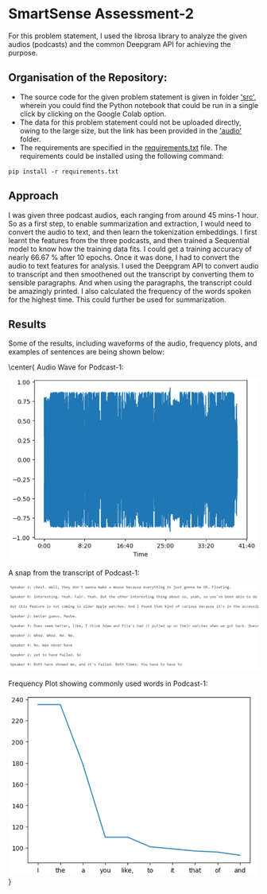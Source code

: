 # SmartSense Assessment-2

For this problem statement, I used the librosa library to analyze the given audios (podcasts) and the common Deepgram API for achieving the purpose. 

## Organisation of the Repository:

- The source code for the given problem statement is given in folder ['src\'](./src), wherein you could find the Python notebook that could be run in a single click by clicking on the Google Colab option.
- The data for this problem statement could not be uploaded directly, owing to the large size, but the link has been provided in the ['audio\'](./audio) folder.
- The requirements are specified in the [requirements.txt](requirements.txt) file.
The requirements could be installed using the following command:
```
pip install -r requirements.txt
```

## Approach

I was given three podcast audios, each ranging from around 45 mins-1 hour. So as a first step, to enable summarization and extraction, I would need to convert the audio to text, and then learn the tokenization embeddings. I first learnt the features from the three podcasts, and then trained a Sequential model to know how the training data fits. I could get a training accuracy of nearly 66.67 % after 10 epochs.
Once it was done, I had to convert the audio to text features for analysis. I used the Deepgram API to convert audio to transcript and then smoothened out the transcript by converting them to sensible paragraphs.
And when using the paragraphs, the transcript could be amazingly printed. I also calculated the frequency of the words spoken for the highest time. This could further be used for summarization.

## Results 

Some of the results, including waveforms of the audio, frequency plots, and examples of sentences are being shown below:

\center{
Audio Wave for Podcast-1:

![audio_wave](https://github.com/JINAY08/smartsense_sol2_dl/blob/main/images/audio_wave.png)

A snap from the transcript of Podcast-1:

![para](https://github.com/JINAY08/smartsense_sol2_dl/blob/main/images/para.png)

Frequency Plot showing commonly used words in Podcast-1:

![freq](https://github.com/JINAY08/smartsense_sol2_dl/blob/main/images/freq.png)
}
